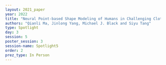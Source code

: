 ```yaml
---
layout: 2021_paper
year: 2022
title: "Neural Point-based Shape Modeling of Humans in Challenging Clothing"
authors: "Qianli Ma, Jinlong Yang, Michael J. Black and Siyu Tang"
type: Spotlight
day: 3
session: 5
poster_session: 3
session-name: Spotlight5
order: 2
prez_type: In Person
---
```

